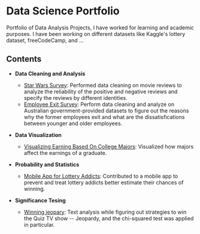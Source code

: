 # Data Science Portfolio
Portfolio of Data Analysis Projects, I have worked for learning and academic purposes. I have been working on different datasets like Kaggle's lottery dataset, freeCodeCamp, and ...
## Contents
* **Data Cleaning and Analysis**
  * [Star Wars Survey](star-war-survey): Performed data cleaning on movie reviews to analyze the reliability of the positive and negative reviews and specify the reviews by different identities.
  * [Employee Exit Survey](employee-exit-survey): Perform data cleaning and analyze on Australian government-provided datasets to figure out the reasons why the former employees exit and what are the dissatisfications between younger and older employees.

* **Data Visualization**
  * [Visualizing Earning Based On College Majors](NYC-high-schools): Visualized how majors affect the earnings of a graduate.

* **Probability and Statistics**
  * [Mobile App for Lottery Addicts](mobile-app-for-lottery-addicts): Contributed to a mobile app to prevent and treat lottery addicts better estimate their chances of winning.
  
* **Significance Tesing**
  * [Winning jeopary](winning-jeopary): Text analysis while figuring out strategies to win the Quiz TV show -- Jeopardy, and the chi-squared test was applied in particular.
  
